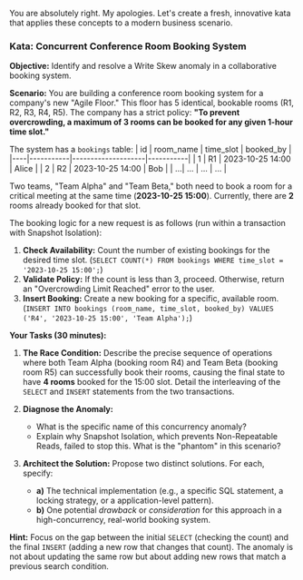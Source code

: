 You are absolutely right. My apologies. Let's create a fresh, innovative kata that applies these concepts to a modern business scenario.

### Kata: Concurrent Conference Room Booking System

**Objective:** Identify and resolve a Write Skew anomaly in a collaborative booking system.

**Scenario:**
You are building a conference room booking system for a company's new "Agile Floor." This floor has 5 identical, bookable rooms (R1, R2, R3, R4, R5). The company has a strict policy: **"To prevent overcrowding, a maximum of 3 rooms can be booked for any given 1-hour time slot."**

The system has a `bookings` table:
| id | room_name | time_slot | booked_by |
|----|-----------|--------------------|-----------|
| 1 | R1 | 2023-10-25 14:00 | Alice |
| 2 | R2 | 2023-10-25 14:00 | Bob |
| ...| ... | ... | ... |

Two teams, "Team Alpha" and "Team Beta," both need to book a room for a critical meeting at the same time (**2023-10-25 15:00**). Currently, there are **2** rooms already booked for that slot.

The booking logic for a new request is as follows (run within a transaction with Snapshot Isolation):

1.  **Check Availability:** Count the number of existing bookings for the desired time slot. (`SELECT COUNT(*) FROM bookings WHERE time_slot = '2023-10-25 15:00';`)
2.  **Validate Policy:** If the count is less than 3, proceed. Otherwise, return an "Overcrowding Limit Reached" error to the user.
3.  **Insert Booking:** Create a new booking for a specific, available room. (`INSERT INTO bookings (room_name, time_slot, booked_by) VALUES ('R4', '2023-10-25 15:00', 'Team Alpha');`)

**Your Tasks (30 minutes):**

1.  **The Race Condition:** Describe the precise sequence of operations where both Team Alpha (booking room R4) and Team Beta (booking room R5) can successfully book their rooms, causing the final state to have **4 rooms** booked for the 15:00 slot. Detail the interleaving of the `SELECT` and `INSERT` statements from the two transactions.

2.  **Diagnose the Anomaly:**

    - What is the specific name of this concurrency anomaly?
    - Explain why Snapshot Isolation, which prevents Non-Repeatable Reads, failed to stop this. What is the "phantom" in this scenario?

3.  **Architect the Solution:** Propose two distinct solutions. For each, specify:
    - **a)** The technical implementation (e.g., a specific SQL statement, a locking strategy, or a application-level pattern).
    - **b)** One potential _drawback_ or _consideration_ for this approach in a high-concurrency, real-world booking system.

**Hint:** Focus on the gap between the initial `SELECT` (checking the count) and the final `INSERT` (adding a new row that changes that count). The anomaly is not about updating the same row but about adding new rows that match a previous search condition.
